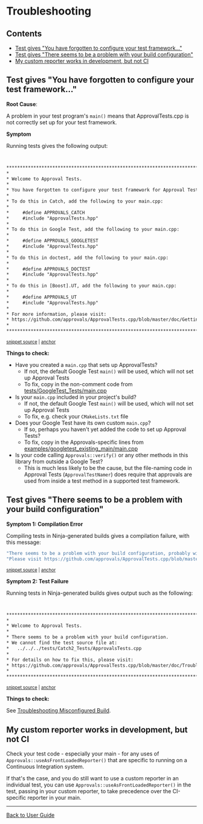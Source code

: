 <!--
GENERATED FILE - DO NOT EDIT
This file was generated by [MarkdownSnippets](https://github.com/SimonCropp/MarkdownSnippets).
Source File: /doc/mdsource/Troubleshooting.source.md
To change this file edit the source file and then execute ./run_markdown_templates.sh.
-->

<a id="top"></a>

# Troubleshooting


<!-- toc -->
## Contents

  * [Test gives "You have forgotten to configure your test framework..."](#test-gives-you-have-forgotten-to-configure-your-test-framework)
  * [Test gives "There seems to be a problem with your build configuration"](#test-gives-there-seems-to-be-a-problem-with-your-build-configuration)
  * [My custom reporter works in development, but not CI](#my-custom-reporter-works-in-development-but-not-ci)<!-- endtoc -->


## Test gives "You have forgotten to configure your test framework..."

**Root Cause**:

A problem in your test program's `main()` means that ApprovalTests.cpp is not correctly set up for your test framework. 

**Symptom**

Running tests gives the following output:

<!-- snippet: ForgottenToConfigure.HelpMessage.approved.txt -->
<a id='snippet-ForgottenToConfigure.HelpMessage.approved.txt'/></a>
```txt


************************************************************************************
*                                                                                  *
* Welcome to Approval Tests.
*
* You have forgotten to configure your test framework for Approval Tests.
*
* To do this in Catch, add the following to your main.cpp:
*
*     #define APPROVALS_CATCH
*     #include "ApprovalTests.hpp"
*
* To do this in Google Test, add the following to your main.cpp:
*
*     #define APPROVALS_GOOGLETEST
*     #include "ApprovalTests.hpp"
*
* To do this in doctest, add the following to your main.cpp:
*
*     #define APPROVALS_DOCTEST
*     #include "ApprovalTests.hpp"
*
* To do this in [Boost].UT, add the following to your main.cpp:
*
*     #define APPROVALS_UT
*     #include "ApprovalTests.hpp"
*
* For more information, please visit:
* https://github.com/approvals/ApprovalTests.cpp/blob/master/doc/GettingStarted.md
*                                                                                  *
************************************************************************************


```
<sup><a href='/tests/DocTest_Tests/documentation/approval_tests/ForgottenToConfigure.HelpMessage.approved.txt#L1-L34' title='File snippet `ForgottenToConfigure.HelpMessage.approved.txt` was extracted from'>snippet source</a> | <a href='#snippet-ForgottenToConfigure.HelpMessage.approved.txt' title='Navigate to start of snippet `ForgottenToConfigure.HelpMessage.approved.txt`'>anchor</a></sup>
<!-- endsnippet -->

**Things to check:**

* Have you created a `main.cpp` that sets up ApprovalTests?
    * If not, the default Google Test `main()` will be used, which will not set up Approval Tests
    * To fix, copy in the non-comment code from [tests/GoogleTest_Tests/main.cpp](/tests/GoogleTest_Tests/main.cpp)
* Is your `main.cpp` included in your project's build?
    * If not, the default Google Test `main()` will be used, which will not set up Approval Tests
    * To fix, e.g. check your `CMakeLists.txt` file
* Does your Google Test have its own custom `main.cpp`?
    * If so, perhaps you haven't yet added the code to set up Approval Tests?
    * To fix, copy in the Approvals-specific lines from [examples/googletest_existing_main/main.cpp](/examples/googletest_existing_main/main.cpp)
* Is your code calling `Approvals::verify()` or any other methods in this library from outside a Google Test?
    * This is much less likely to be the cause, but the file-naming code in Approval Tests (`ApprovalTestNamer`) does require that approvals are used from inside a test method in a supported test framework. 

## Test gives "There seems to be a problem with your build configuration"

**Symptom 1: Compilation Error**

Compiling tests in Ninja-generated builds gives a compilation failure, with this message:

<!-- snippet: compiler_error_for_misconfigured_build -->
<a id='snippet-compiler_error_for_misconfigured_build'/></a>
```h
"There seems to be a problem with your build configuration, probably with Ninja. "
"Please visit https://github.com/approvals/ApprovalTests.cpp/blob/master/doc/TroubleshootingMisconfiguredBuild.md"
```
<sup><a href='/ApprovalTests/integrations/CheckFileMacroIsAbsolute.h#L14-L17' title='File snippet `compiler_error_for_misconfigured_build` was extracted from'>snippet source</a> | <a href='#snippet-compiler_error_for_misconfigured_build' title='Navigate to start of snippet `compiler_error_for_misconfigured_build`'>anchor</a></sup>
<!-- endsnippet -->

**Symptom 2: Test Failure**

Running tests in Ninja-generated builds gives output such as the following:

<!-- snippet: ForgottenToConfigure.HelpMessageForIncorrectBuildConfig.approved.txt -->
<a id='snippet-ForgottenToConfigure.HelpMessageForIncorrectBuildConfig.approved.txt'/></a>
```txt


************************************************************************************
*                                                                                  *
* Welcome to Approval Tests.
*
* There seems to be a problem with your build configuration.
* We cannot find the test source file at:
*   ../../../tests/Catch2_Tests/ApprovalsTests.cpp
*
* For details on how to fix this, please visit:
* https://github.com/approvals/ApprovalTests.cpp/blob/master/doc/TroubleshootingMisconfiguredBuild.md
*                                                                                  *
************************************************************************************


```
<sup><a href='/tests/DocTest_Tests/documentation/approval_tests/ForgottenToConfigure.HelpMessageForIncorrectBuildConfig.approved.txt#L1-L16' title='File snippet `ForgottenToConfigure.HelpMessageForIncorrectBuildConfig.approved.txt` was extracted from'>snippet source</a> | <a href='#snippet-ForgottenToConfigure.HelpMessageForIncorrectBuildConfig.approved.txt' title='Navigate to start of snippet `ForgottenToConfigure.HelpMessageForIncorrectBuildConfig.approved.txt`'>anchor</a></sup>
<!-- endsnippet -->

**Things to check:**

See [Troubleshooting Misconfigured Build](/doc/TroubleshootingMisconfiguredBuild.md#top).

## My custom reporter works in development, but not CI

Check your test code - especially your main - for any uses of `Approvals::useAsFrontLoadedReporter()` that are specific to running on a Continuous Integration system.

If that's the case, and you do still want to use a custom reporter in an individual test, you can use `Approvals::useAsFrontLoadedReporter()` in the test, passing in your custom reporter, to take precedence over the CI-specific reporter in your main.

---

[Back to User Guide](/doc/README.md#top)
